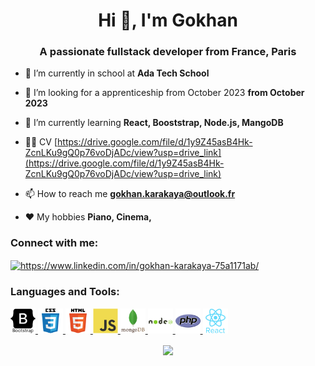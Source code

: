 <h1 align="center">Hi 👋, I'm Gokhan</h1>
<h3 align="center">A passionate fullstack developer from France, Paris</h3>

- 🔭 I’m currently in school at **Ada Tech School**
  
- 🤝 I’m looking for a apprenticeship from October 2023 **from October 2023**

- 🌱 I’m currently learning **React, Booststrap, Node.js, MangoDB**

- 👨‍💻 CV [https://drive.google.com/file/d/1y9Z45asB4Hk-ZcnLKu9gQ0p76voDjADc/view?usp=drive_link](https://drive.google.com/file/d/1y9Z45asB4Hk-ZcnLKu9gQ0p76voDjADc/view?usp=drive_link)

-  📫 How to reach me **gokhan.karakaya@outlook.fr**

- ❤️ My hobbies **Piano, Cinema,**


<h3 align="left">Connect with me:</h3>
<p align="left">
<a href="https://linkedin.com/in/https://www.linkedin.com/in/gokhan-karakaya-75a1171ab/" target="blank"><img align="center" src="https://raw.githubusercontent.com/rahuldkjain/github-profile-readme-generator/master/src/images/icons/Social/linked-in-alt.svg" alt="https://www.linkedin.com/in/gokhan-karakaya-75a1171ab/" height="30" width="40" /></a>
</p>

<h3 align="left">Languages and Tools:</h3>
<p align="left"> <a href="https://getbootstrap.com" target="_blank" rel="noreferrer"> <img src="https://raw.githubusercontent.com/devicons/devicon/master/icons/bootstrap/bootstrap-plain-wordmark.svg" alt="bootstrap" width="40" height="40"/> </a> <a href="https://www.w3schools.com/css/" target="_blank" rel="noreferrer"> <img src="https://raw.githubusercontent.com/devicons/devicon/master/icons/css3/css3-original-wordmark.svg" alt="css3" width="40" height="40"/> </a> <a href="https://www.w3.org/html/" target="_blank" rel="noreferrer"> <img src="https://raw.githubusercontent.com/devicons/devicon/master/icons/html5/html5-original-wordmark.svg" alt="html5" width="40" height="40"/> </a> <a href="https://developer.mozilla.org/en-US/docs/Web/JavaScript" target="_blank" rel="noreferrer"> <img src="https://raw.githubusercontent.com/devicons/devicon/master/icons/javascript/javascript-original.svg" alt="javascript" width="40" height="40"/> </a> <a href="https://www.mongodb.com/" target="_blank" rel="noreferrer"> <img src="https://raw.githubusercontent.com/devicons/devicon/master/icons/mongodb/mongodb-original-wordmark.svg" alt="mongodb" width="40" height="40"/> </a> <a href="https://nodejs.org" target="_blank" rel="noreferrer"> <img src="https://raw.githubusercontent.com/devicons/devicon/master/icons/nodejs/nodejs-original-wordmark.svg" alt="nodejs" width="40" height="40"/> </a> <a href="https://www.php.net" target="_blank" rel="noreferrer"> <img src="https://raw.githubusercontent.com/devicons/devicon/master/icons/php/php-original.svg" alt="php" width="40" height="40"/> </a> <a href="https://reactjs.org/" target="_blank" rel="noreferrer"> <img src="https://raw.githubusercontent.com/devicons/devicon/master/icons/react/react-original-wordmark.svg" alt="react" width="40" height="40"/> </a> </p>

<p align="center">
    <img align="center" src="https://media.giphy.com/media/z5iCvo1oCbqt7ukMQs/giphy.gif">
</p>
